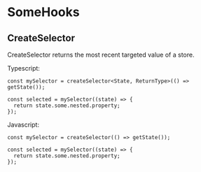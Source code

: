 # SomeHooks

## CreateSelector

CreateSelector returns the most recent targeted value of a store.

Typescript:

```TS
const mySelector = createSelector<State, ReturnType>(() => getState());

const selected = mySelector((state) => {
  return state.some.nested.property;
});
```

Javascript:

```JS
const mySelector = createSelector(() => getState());

const selected = mySelector((state) => {
  return state.some.nested.property;
});
```